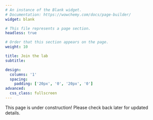 ```yaml
---
# An instance of the Blank widget.
# Documentation: https://wowchemy.com/docs/page-builder/
widget: blank

# This file represents a page section.
headless: true

# Order that this section appears on the page.
weight: 10

title: Join the lab
subtitle:

design:
  columns: '1'
  spacing:
    padding: ['20px', '0', '20px', '0']
advanced:
  css_class: fullscreen
---
```


This page is under construction! Please check back later for updated details. 
